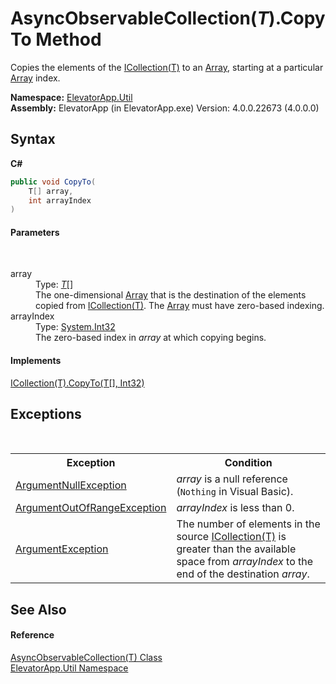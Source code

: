 # AsyncObservableCollection(*T*).CopyTo Method 
 

Copies the elements of the <a href="http://msdn2.microsoft.com/en-us/library/92t2ye13" target="_blank">ICollection(T)</a> to an <a href="http://msdn2.microsoft.com/en-us/library/czz5hkty" target="_blank">Array</a>, starting at a particular <a href="http://msdn2.microsoft.com/en-us/library/czz5hkty" target="_blank">Array</a> index.

**Namespace:**&nbsp;<a href="N_ElevatorApp_Util">ElevatorApp.Util</a><br />**Assembly:**&nbsp;ElevatorApp (in ElevatorApp.exe) Version: 4.0.0.22673 (4.0.0.0)

## Syntax

**C#**<br />
``` C#
public void CopyTo(
	T[] array,
	int arrayIndex
)
```


#### Parameters
&nbsp;<dl><dt>array</dt><dd>Type: <a href="T_ElevatorApp_Util_AsyncObservableCollection_1">*T*</a>[]<br />The one-dimensional <a href="http://msdn2.microsoft.com/en-us/library/czz5hkty" target="_blank">Array</a> that is the destination of the elements copied from <a href="http://msdn2.microsoft.com/en-us/library/92t2ye13" target="_blank">ICollection(T)</a>. The <a href="http://msdn2.microsoft.com/en-us/library/czz5hkty" target="_blank">Array</a> must have zero-based indexing.</dd><dt>arrayIndex</dt><dd>Type: <a href="http://msdn2.microsoft.com/en-us/library/td2s409d" target="_blank">System.Int32</a><br />The zero-based index in *array* at which copying begins.</dd></dl>

#### Implements
<a href="http://msdn2.microsoft.com/en-us/library/0efx51xw" target="_blank">ICollection(T).CopyTo(T[], Int32)</a><br />

## Exceptions
&nbsp;<table><tr><th>Exception</th><th>Condition</th></tr><tr><td><a href="http://msdn2.microsoft.com/en-us/library/27426hcy" target="_blank">ArgumentNullException</a></td><td>*array* is a null reference (`Nothing` in Visual Basic).</td></tr><tr><td><a href="http://msdn2.microsoft.com/en-us/library/8xt94y6e" target="_blank">ArgumentOutOfRangeException</a></td><td>*arrayIndex* is less than 0.</td></tr><tr><td><a href="http://msdn2.microsoft.com/en-us/library/3w1b3114" target="_blank">ArgumentException</a></td><td>The number of elements in the source <a href="http://msdn2.microsoft.com/en-us/library/92t2ye13" target="_blank">ICollection(T)</a> is greater than the available space from *arrayIndex* to the end of the destination *array*.</td></tr></table>

## See Also


#### Reference
<a href="T_ElevatorApp_Util_AsyncObservableCollection_1">AsyncObservableCollection(T) Class</a><br /><a href="N_ElevatorApp_Util">ElevatorApp.Util Namespace</a><br />